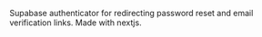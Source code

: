 Supabase authenticator for redirecting password reset and email verification links. Made with nextjs.
